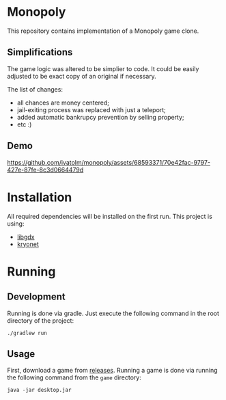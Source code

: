 # Monopoly
This repository contains implementation of a Monopoly game clone.

## Simplifications
The game logic was altered to be simplier to code. It could be easily adjusted
to be exact copy of an original if necessary.

The list of changes:
- all chances are money centered;
- jail-exiting process was replaced with just a teleport;
- added automatic bankrupcy prevention by selling property;
- etc :)

## Demo
https://github.com/ivatolm/monopoly/assets/68593371/70e42fac-9797-427e-87fe-8c3d0664479d

# Installation
All required dependencies will be installed on the first run.
This project is using:
- [libgdx](https://github.com/libgdx/libgdx)
- [kryonet](https://github.com/EsotericSoftware/kryonet)

# Running
## Development
Running is done via gradle.
Just execute the following command in the root directory of the project:
```
./gradlew run
```

## Usage
First, download a game from [releases](https://github.com/ivatolm/monopoly/releases).
Running a game is done via running the following command from the `game` directory:
```
java -jar desktop.jar
```
